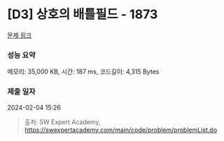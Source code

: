# [D3] 상호의 배틀필드 - 1873 

[문제 링크](https://swexpertacademy.com/main/code/problem/problemDetail.do?contestProbId=AV5LyE7KD2ADFAXc) 

### 성능 요약

메모리: 35,000 KB, 시간: 187 ms, 코드길이: 4,315 Bytes

### 제출 일자

2024-02-04 15:26



> 출처: SW Expert Academy, https://swexpertacademy.com/main/code/problem/problemList.do